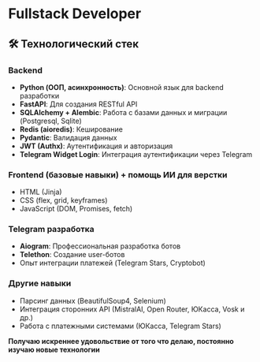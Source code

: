 # Fullstack Developer

## 🛠 Технологический стек

### Backend
- **Python (ООП, асинхронность)**: Основной язык для backend разработки
- **FastAPI**: Для создания RESTful API
- **SQLAlchemy + Alembic**: Работа с базами данных и миграции (Postgresql, Sqlite)
- **Redis (aioredis)**: Кеширование
- **Pydantic**: Валидация данных
- **JWT (Authx)**: Аутентификация и авторизация
- **Telegram Widget Login**: Интеграция аутентификации через Telegram

### Frontend (базовые навыки) + помощь ИИ для верстки
- HTML (Jinja)
- CSS (flex, grid, keyframes)
- JavaScript (DOM, Promises, fetch)
  

### Telegram разработка
- **Aiogram**: Профессиональная разработка ботов
- **Telethon**: Создание user-ботов
- Опыт интеграции платежей (Telegram Stars, Cryptobot)

### Другие навыки
- Парсинг данных (BeautifulSoup4, Selenium)
- Интеграция сторонних API (MistralAI, Open Router, ЮКасса, Vosk и др.)
- Работа с платежными системами (ЮКасса, Telegram Stars)

**Получаю искреннее удовольствие от того что делаю, постоянно изучаю новые технологии**
